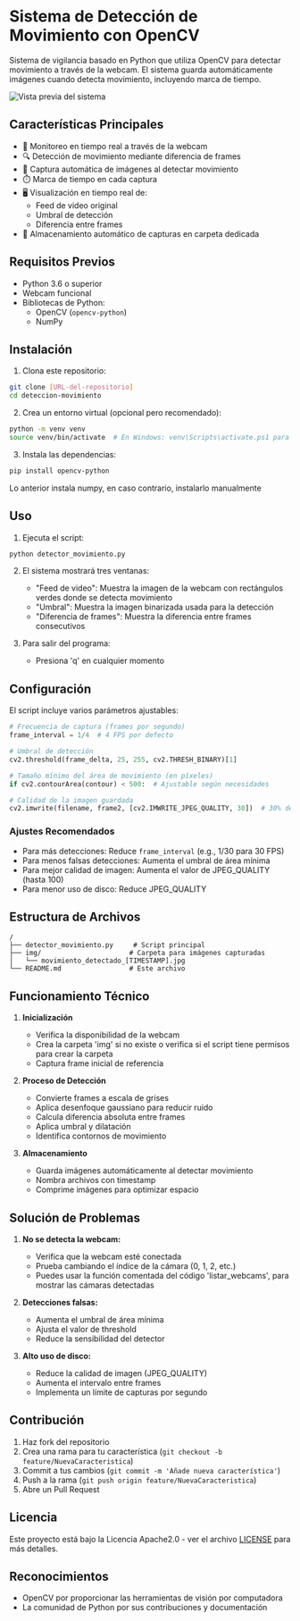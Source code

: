 # Sistema de Detección de Movimiento con OpenCV

Sistema de vigilancia basado en Python que utiliza OpenCV para detectar movimiento a través de la webcam. El sistema guarda automáticamente imágenes cuando detecta movimiento, incluyendo marca de tiempo.

![Vista previa del sistema](https://via.placeholder.com/800x400?text=Sistema+de+Detección+de+Movimiento)

## Características Principales

- 🎥 Monitoreo en tiempo real a través de la webcam
- 🔍 Detección de movimiento mediante diferencia de frames
- 📸 Captura automática de imágenes al detectar movimiento
- ⏱️ Marca de tiempo en cada captura
- 🖥️ Visualización en tiempo real de:
  - Feed de video original
  - Umbral de detección
  - Diferencia entre frames
- 💾 Almacenamiento automático de capturas en carpeta dedicada

## Requisitos Previos

- Python 3.6 o superior
- Webcam funcional
- Bibliotecas de Python:
  - OpenCV (`opencv-python`)
  - NumPy

## Instalación

1. Clona este repositorio:
```bash
git clone [URL-del-repositorio]
cd deteccion-movimiento
```

2. Crea un entorno virtual (opcional pero recomendado):
```bash
python -m venv venv
source venv/bin/activate  # En Windows: venv\Scripts\activate.ps1 para powershell y venv\Scripts\activate.bat para cmd
```

3. Instala las dependencias:
```bash
pip install opencv-python
```
Lo anterior instala numpy, en caso contrario, instalarlo manualmente

## Uso

1. Ejecuta el script:
```bash
python detector_movimiento.py
```

2. El sistema mostrará tres ventanas:
   - "Feed de video": Muestra la imagen de la webcam con rectángulos verdes donde se detecta movimiento
   - "Umbral": Muestra la imagen binarizada usada para la detección
   - "Diferencia de frames": Muestra la diferencia entre frames consecutivos

3. Para salir del programa:
   - Presiona 'q' en cualquier momento

## Configuración

El script incluye varios parámetros ajustables:

```python
# Frecuencia de captura (frames por segundo)
frame_interval = 1/4  # 4 FPS por defecto

# Umbral de detección
cv2.threshold(frame_delta, 25, 255, cv2.THRESH_BINARY)[1]

# Tamaño mínimo del área de movimiento (en píxeles)
if cv2.contourArea(contour) < 500:  # Ajustable según necesidades

# Calidad de la imagen guardada
cv2.imwrite(filename, frame2, [cv2.IMWRITE_JPEG_QUALITY, 30])  # 30% de calidad
```

### Ajustes Recomendados

- Para más detecciones: Reduce `frame_interval` (e.g., 1/30 para 30 FPS)
- Para menos falsas detecciones: Aumenta el umbral de área mínima
- Para mejor calidad de imagen: Aumenta el valor de JPEG_QUALITY (hasta 100)
- Para menor uso de disco: Reduce JPEG_QUALITY

## Estructura de Archivos

```
/
├── detector_movimiento.py     # Script principal
├── img/                      # Carpeta para imágenes capturadas
│   └── movimiento_detectado_[TIMESTAMP].jpg
└── README.md                 # Este archivo
```

## Funcionamiento Técnico

1. **Inicialización**
   - Verifica la disponibilidad de la webcam
   - Crea la carpeta 'img' si no existe o verifica si el script tiene permisos para crear la carpeta
   - Captura frame inicial de referencia

2. **Proceso de Detección**
   - Convierte frames a escala de grises
   - Aplica desenfoque gaussiano para reducir ruido
   - Calcula diferencia absoluta entre frames
   - Aplica umbral y dilatación
   - Identifica contornos de movimiento

3. **Almacenamiento**
   - Guarda imágenes automáticamente al detectar movimiento
   - Nombra archivos con timestamp
   - Comprime imágenes para optimizar espacio

## Solución de Problemas

1. **No se detecta la webcam:**
   - Verifica que la webcam esté conectada
   - Prueba cambiando el índice de la cámara (0, 1, 2, etc.)
   - Puedes usar la función comentada del código 'listar_webcams', para mostrar las cámaras detectadas

2. **Detecciones falsas:**
   - Aumenta el umbral de área mínima
   - Ajusta el valor de threshold
   - Reduce la sensibilidad del detector

3. **Alto uso de disco:**
   - Reduce la calidad de imagen (JPEG_QUALITY)
   - Aumenta el intervalo entre frames
   - Implementa un límite de capturas por segundo

## Contribución

1. Haz fork del repositorio
2. Crea una rama para tu característica (`git checkout -b feature/NuevaCaracteristica`)
3. Commit a tus cambios (`git commit -m 'Añade nueva característica'`)
4. Push a la rama (`git push origin feature/NuevaCaracteristica`)
5. Abre un Pull Request

## Licencia

Este proyecto está bajo la Licencia Apache2.0 - ver el archivo [LICENSE](LICENSE) para más detalles.

## Reconocimientos

- OpenCV por proporcionar las herramientas de visión por computadora
- La comunidad de Python por sus contribuciones y documentación
